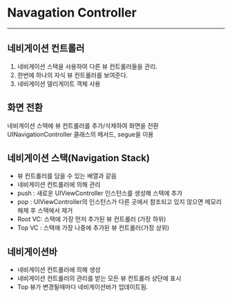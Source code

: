 # Navagation Controller

------

## 네비게이션 컨트롤러

1. 네비게이션 스택을 사용하여 다른 뷰 컨트롤러들을 관리.
2. 한번에 하나의 자식 뷰 컨트롤러를 보여준다.
3. 네비게이션 델리게이트 객체 사용



## 화면 전환

네비게이션 스택에 뷰 컨트롤러를 추가/삭제하여 화면을 전환
UINavigationController 클래스의 메서드, segue을 이용



## 네비게이션 스택(Navigation Stack)

* 뷰 컨트롤러를 담을 수 있는 배열과 같음
* 네비게이션 컨트롤러에 의해 관리
* push : 새로운 UIViewController 인스턴스를 생성해 스택에 추가
* pop : UIViewController의 인스턴스가 다른 곳에서 참조되고 있지 않으면 메모리 해제 후 스택에서 제거
* Root VC: 스택에 가장 먼저 추가된 뷰 컨트롤러 (가장 하위)
* Top VC : 스택애 가장 나중에 추가된 뷰 컨트롤러(가장 상위)



## 네비게이션바

* 네비게이션 컨트롤러에 의해 생성
* 네비게이션 컨트롤러의 관리를 받는 모든 뷰 컨트롤러 상단에 표시
* Top 뷰가 변경될때마다 네비게이션바가 업데이트됨.